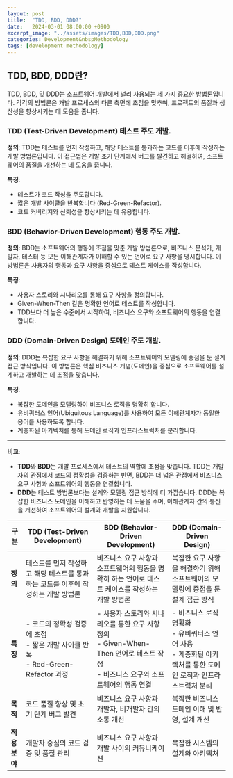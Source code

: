 ```yaml
---
layout: post
title:  "TDD, BDD, DDD?"
date:   2024-03-01 08:00:00 +0900
excerpt_image: "../assets/images/TDD,BDD,DDD.png"
categories: Development&nbspMethodology 
tags: [development methodology]
---
```

## TDD, BDD, DDD란?

TDD, BDD, 및 DDD는 소프트웨어 개발에서 널리 사용되는 세 가지 중요한 방법론입니다. 각각의 방법론은 개발 프로세스의 다른 측면에 초점을 맞추며, 프로젝트의 품질과 생산성을 향상시키는 데 도움을 줍니다.

### TDD (Test-Driven Development) 테스트 주도 개발.

**정의**: TDD는 테스트를 먼저 작성하고, 해당 테스트를 통과하는 코드를 이후에 작성하는 개발 방법론입니다. 이 접근법은 개발 초기 단계에서 버그를 발견하고 해결하여, 소프트웨어의 품질을 개선하는 데 도움을 줍니다.

**특징**:
- 테스트가 코드 작성을 주도합니다.
- 짧은 개발 사이클을 반복합니다 (Red-Green-Refactor).
- 코드 커버리지와 신뢰성을 향상시키는 데 유용합니다.

### BDD (Behavior-Driven Development) 행동 주도 개발.

**정의**: BDD는 소프트웨어의 행동에 초점을 맞춘 개발 방법론으로, 비즈니스 분석가, 개발자, 테스터 등 모든 이해관계자가 이해할 수 있는 언어로 요구 사항을 명시합니다. 이 방법론은 사용자의 행동과 요구 사항을 중심으로 테스트 케이스를 작성합니다.

**특징**:
- 사용자 스토리와 시나리오를 통해 요구 사항을 정의합니다.
- Given-When-Then 같은 명확한 언어로 테스트를 작성합니다.
- TDD보다 더 높은 수준에서 시작하여, 비즈니스 요구와 소프트웨어의 행동을 연결합니다.

### DDD (Domain-Driven Design) 도메인 주도 개발.

**정의**: DDD는 복잡한 요구 사항을 해결하기 위해 소프트웨어의 모델링에 중점을 둔 설계 접근 방식입니다. 이 방법론은 핵심 비즈니스 개념(도메인)을 중심으로 소프트웨어를 설계하고 개발하는 데 초점을 맞춥니다.

**특징**:
- 복잡한 도메인을 모델링하여 비즈니스 로직을 명확히 합니다.
- 유비쿼터스 언어(Ubiquitous Language)를 사용하여 모든 이해관계자가 동일한 용어를 사용하도록 합니다.
- 계층화된 아키텍처를 통해 도메인 로직과 인프라스트럭처를 분리합니다.



---

**비교**:

- **TDD**와 **BDD**는 개발 프로세스에서 테스트의 역할에 초점을 맞춥니다. TDD는 개발자의 관점에서 코드의 정확성을 검증하는 반면, BDD는 더 넓은 관점에서 비즈니스 요구 사항과 소프트웨어의 행동을 연결합니다.
- **DDD**는 테스트 방법론보다는 설계와 모델링 접근 방식에 더 가깝습니다. DDD는 복잡한 비즈니스 도메인을 이해하고 반영하는 데 도움을 주며, 이해관계자 간의 통신을 개선하여 소프트웨어의 설계와 개발을 지원합니다.

| 구분          | TDD (Test-Driven Development)                                | BDD (Behavior-Driven Development)                            | DDD (Domain-Driven Design)                                   |
| ------------- | ------------------------------------------------------------ | ------------------------------------------------------------ | ------------------------------------------------------------ |
| **정의**      | 테스트를 먼저 작성하고 해당 테스트를 통과하는 코드를 이후에 작성하는 개발 방법론 | 비즈니스 요구 사항과 소프트웨어의 행동을 명확히 하는 언어로 테스트 케이스를 작성하는 개발 방법론 | 복잡한 요구 사항을 해결하기 위해 소프트웨어의 모델링에 중점을 둔 설계 접근 방식 |
| **특징**      | - 코드의 정확성 검증에 초점<br>- 짧은 개발 사이클 반복<br>- Red-Green-Refactor 과정 | - 사용자 스토리와 시나리오를 통한 요구 사항 정의<br>- Given-When-Then 언어로 테스트 작성<br>- 비즈니스 요구와 소프트웨어의 행동 연결 | - 비즈니스 로직 명확화<br>- 유비쿼터스 언어 사용<br>- 계층화된 아키텍처를 통한 도메인 로직과 인프라스트럭처 분리 |
| **목적**      | 코드 품질 향상 및 초기 단계 버그 발견                        | 비즈니스 요구 사항과 개발자, 비개발자 간의 소통 개선         | 복잡한 비즈니스 도메인 이해 및 반영, 설계 개선               |
| **적용 분야** | 개발자 중심의 코드 검증 및 품질 관리                         | 비즈니스 요구 사항과 개발 사이의 커뮤니케이션                | 복잡한 시스템의 설계와 아키텍처                              |
